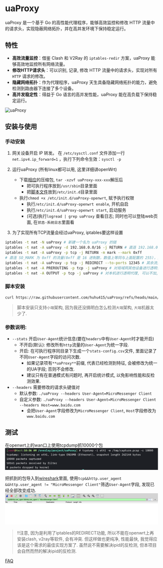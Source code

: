 # uaProxy

uaProxy 是一个基于 Go 的高性能代理程序，能够高效监控和修改 HTTP 流量中的请求头，实现隐蔽网络拓扑，并在高并发环境下保持稳定运行。

## 特性

- **高效流量监控**：借鉴 Clash 和 V2Ray 的 `iptables-redir` 方案，uaProxy 能够高效地监控所有网络流量。
- **修改HTTP请求头**：可以识别, 记录, 修改 HTTP 流量中的请求头，实现对所有 `HTTP` 请求的修改。
- **隐藏网络拓扑**：作为代理程序，uaProxy 天生具备隐藏网络拓扑的能力，避免检测到路由器下连接了多个设备。
- **高并发稳定性**：得益于 Go 语言的高并发性能，uaProxy 能在高负载下保持稳定运行。

![uaProxy](assets/uaProxy.png)

## 安装与使用
### 手动安装
1. 网关设备开启 IP 转发。
在 `/etc/sysctl.conf` 文件添加一行 `net.ipv4.ip_forward=1` ，执行下列命令生效：`sysctl -p`

2. 运行uaProxy (所有linux都可以用, 这里详细讲openWrt)
    - 下载[相应](https://github.com/huhu415/uaProxy/releases)的压缩包, `tar -xzvf uaProxy-xxx-xxx`解压后
      - 把可执行程序放到`/usr/sbin`目录里面
      - 把[脚本文件](assets/uaProxy-openwrt)放到`/etc/init.d`目录里面
    - 执行`chmod +x /etc/init.d/uaProxy-openwrt`, 赋予执行权限
      - 执行`/etc/init.d/uaProxy-openwrt enable`, 开机自启
      - 执行`/etc/init.d/uaProxy-openwrt start`, 启动服务
      - (可选)执行`logread | grep uaProxy` 查看日志; 同时也可以登陆web页面, 在`状态-系统日志`里面看

3. 为了实现所有TCP流量会经过uaProxy, iptables要这样设置
```sh
iptables -t nat -N uaProxy # 新建一个名为 uaProxy 的链
iptables -t nat -A uaProxy -d 192.168.0.0/16 -j RETURN # 直连 192.168.0.0/16
iptables -t nat -A uaProxy -p tcp -j RETURN -m mark --mark 0xff
# 直连 SO_MARK 为 0xff 的流量(0xff 是 16 进制数，数值上等同与上面配置的 255)，此规则目的是避免代理本机(网关)流量出现回环问题
iptables -t nat -A uaProxy -p tcp -j REDIRECT --to-ports 12345 # 其余流量转发到 12345 端口（即 uaProxy默认开启的redir-port）
iptables -t nat -A PREROUTING -p tcp -j uaProxy # 对局域网其他设备进行透明代理
iptables -t nat -A OUTPUT -p tcp -j uaProxy # 对本机进行透明代理, 可以不加, 建议加
```

### 脚本安装
```sh
curl https://raw.githubusercontent.com/huhu415/uaProxy/refs/heads/main/assets/autoInstall.sh | sh
```
> 脚本安装只支持`小端`架构, 因为我还没搞明白怎么检测`大端`架构, `大端`机器太少了.

### 参数说明:
- `--stats` 开启`User-Agent`统计信息(要在`headers`中有`User-Agent`时才能开启)
  - 不开启(默认): 修改所有`http`流量的`User-Agent`为统一字段.
  - 开启: 在可执行程序同目录下生成一个`stats-config.csv`文件, 里面记录了不同`User-Agent`字段的访问次数.
    - 如果记录项有`**uaProxy**`前缀, 代表已经检测到特征, 会被修改为统一的UA字段; 否则不会修改.
    - 建议只有在普通模式有问题时, 再开启统计模式, 以免影响性能和反检测效果.
- `--headers` 需要修改的请求头键值对
  - 默认参数: `./uaProxy --headers User-Agent=MicroMessenger Client`
  - 自定义参数: `./uaProxy --headers User-Agent=MicroMessenger Client --headers Host=www.baidu.com`
    - 会把`User-Agent`字段修改为`MicroMessenger Client`, `Host`字段修改为`www.baidu.com`

## 测试
在openwrt上的wan口上使用tcpdump抓10000个包
![](assets/tcpdumpCapture.png)

把抓到的包导入到[wireshark](https://www.wireshark.org/)里面,
使用`tcp&&http.user_agent &&http.user_agent != "MicroMessenger Client"`筛选`User-Agent`字段,
发现已经全部改变成功.
![](assets/wireshark.png)

> ‼️注意, 因为是利用了iptables的REDIRECT功能, 所以不能在openwrt上再安装clash, v2ray等软件, 会有冲突.
> 但这样做也更纯净, 性能最快, 我觉得应该是这个需求的最佳实现方案了.
> 虽然说不需要解决ipid的反检测, 但本项目会自然而然的解决ipid的反检测.

[FAQ](assets/FAQ.md)
